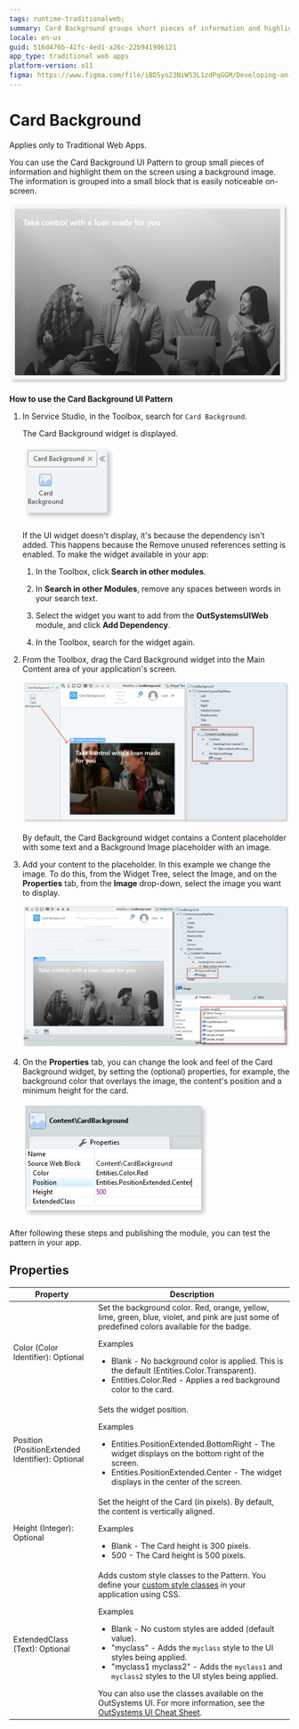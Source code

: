 ```yaml
---
tags: runtime-traditionalweb; 
summary: Card Background groups short pieces of information and highlights them on the screen while providing additional relevance by using a background image.
locale: en-us
guid: 516d476b-42fc-4ed1-a26c-22b941906121
app_type: traditional web apps
platform-version: o11
figma: https://www.figma.com/file/iBD5yo23NiW53L1zdPqGGM/Developing-an-Application?type=design&node-id=222%3A60&mode=design&t=ANpsYvOCthr9AWot-1
---
```


# Card Background

<div class="info" markdown="1">

Applies only to Traditional Web Apps.

</div>

You can use the Card Background UI Pattern to group small pieces of information and highlight them on the screen using a background image. The information is grouped into a small block that is easily noticeable on-screen. 

![Screenshot of a card background example in a traditional web app](images/cardbackground-1-ss.png "Card Background Example")

**How to use the Card Background UI Pattern**

1. In Service Studio, in the Toolbox, search for `Card Background`.

    The Card Background widget is displayed.

    ![Service Studio interface showing the Card Background widget in the toolbox](images/cardbackground-2-ss.png "Card Background Widget in Service Studio")

    If the UI widget doesn't display, it's because the dependency isn't added. This happens because the Remove unused references setting is enabled. To make the widget available in your app:

    1. In the Toolbox, click **Search in other modules**.

    1. In **Search in other Modules**, remove any spaces between words in your search text.
    
    1. Select the widget you want to add from the **OutSystemsUIWeb** module, and click **Add Dependency**. 
    
    1. In the Toolbox, search for the widget again.

1. From the Toolbox, drag the Card Background widget into the Main Content area of your application's screen.

    ![Dragging the Card Background widget into the Main Content area of an application screen](images/cardbackground-3-ss.png "Dragging Card Background Widget")

    By default, the Card Background widget contains a Content placeholder with some text and a Background Image placeholder with an image.

1. Add your content to the placeholder. In this example we change the image. To do this, from the Widget Tree, select the Image, and on the **Properties** tab, from the **Image** drop-down, select the image you want to display.

    ![Widget Tree selection of an image to change in the Card Background widget properties](images/cardbackground-4-ss.png "Changing Image in Card Background")

1. On the **Properties** tab, you can change the look and feel of the Card Background widget, by setting the (optional) properties, for example, the background color that overlays the image, the content's position and a minimum height for the card.

    ![Properties tab in Service Studio showing options to customize the Card Background widget](images/cardbackground-5-ss.png "Card Background Properties")

After following these steps and publishing the module, you can test the pattern in your app.

## Properties

| **Property** | **Description** |
|---|---|
| Color (Color Identifier): Optional | Set the background color. Red, orange, yellow, lime, green, blue, violet, and pink are just some of predefined colors available for the badge. <p>Examples <ul><li>Blank - No background color is applied. This is the default (Entities.Color.Transparent).</li><li>Entities.Color.Red - Applies a red background color to the card.</li></ul></p> |
| Position (PositionExtended Identifier): Optional | Sets the widget position. <p>Examples</p><ul><li>Entities.PositionExtended.BottomRight - The widget displays on the bottom right of the screen. </li><li>Entities.PositionExtended.Center - The widget displays in the center of the screen. </li></ul> |
| Height (Integer): Optional | Set the height of the Card (in pixels). By default, the content is vertically aligned. <p>Examples</p><ul><li>Blank - The Card height is 300 pixels. </li><li>500 - The Card height is 500 pixels. </li></ul> |
| ExtendedClass (Text): Optional | Adds custom style classes to the Pattern. You define your [custom style classes](../../../look-feel/css.md) in your application using CSS.<p>Examples</p><ul><li>Blank - No custom styles are added (default value).</li><li>"myclass" - Adds the ``myclass`` style to the UI styles being applied.</li><li>"myclass1 myclass2" - Adds the ``myclass1`` and ``myclass2`` styles to the UI styles being applied. </li></ul>You can also use the classes available on the OutSystems UI. For more information, see the [OutSystems UI Cheat Sheet](https://outsystemsui.outsystems.com/OutSystemsUIWebsite/CheatSheet). |

